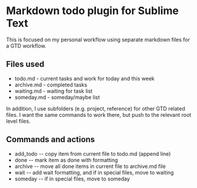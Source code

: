 # Markdown todo plugin for Sublime Text

This is focused on my personal workflow using separate markdown files for a GTD workflow.

## Files used

- todo.md - current tasks and work for today and this week
- archive.md - completed tasks
- waiting.md - waiting for task list
- someday.md - someday/maybe list

In addition, I use subfolders (e.g. project, reference) for other GTD related files. I want the same commands to work there, but push to the relevant root level files.

## Commands and actions

- add_todo -- copy item from current file to todo.md (append line)
- done     -- mark item as done with formatting
- archive  -- move all done items in current file to archive.md file
- wait     -- add wait formatting, and if in special files, move to waiting
- someday  -- if in special files, move to someday

